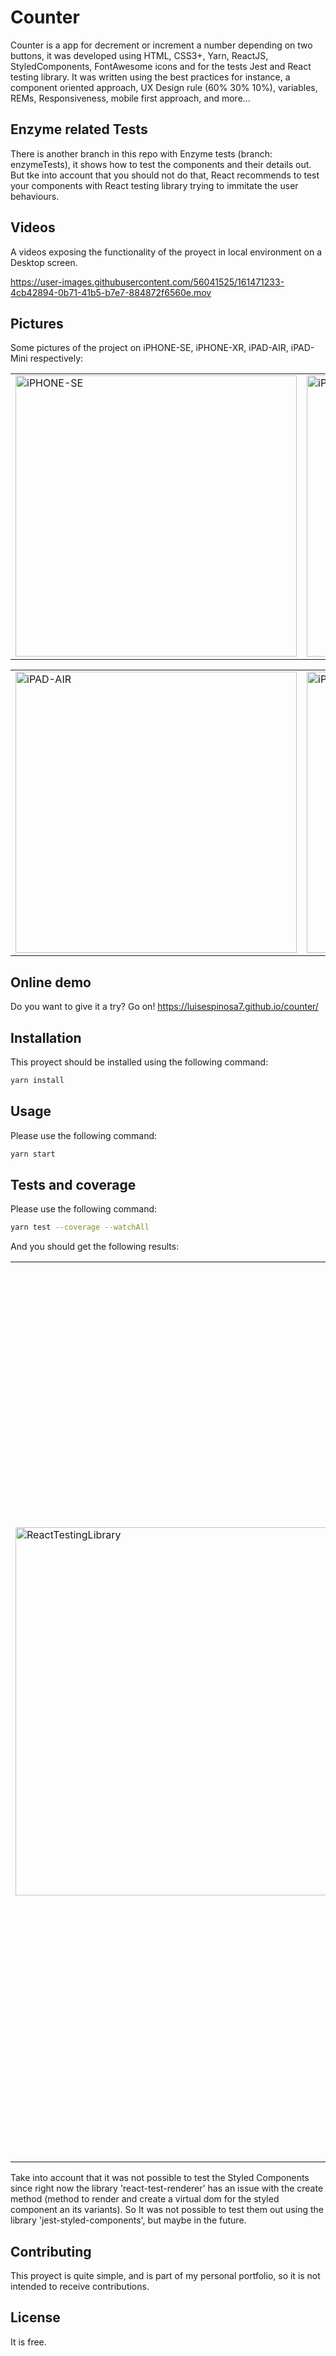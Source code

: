 # Counter

Counter is a app for decrement or increment a number depending on two buttons, it was developed using HTML, CSS3+, Yarn, ReactJS, StyledComponents, FontAwesome icons and for the tests Jest and React testing library. It was written using the best practices for instance, a component oriented approach, UX Design rule (60% 30% 10%), variables, REMs, Responsiveness, mobile first approach, and more... 

## Enzyme related Tests
There is another branch in this repo with Enzyme tests (branch: enzymeTests), it shows how to test the components and their details out. But tke into account that you should not do that, React recommends to test your components with React testing library trying to immitate the user behaviours.

## Videos
A videos exposing the functionality of the proyect in local environment on a Desktop screen.

https://user-images.githubusercontent.com/56041525/161471233-4cb42894-0b71-41b5-b7e7-884872f6560e.mov


## Pictures
Some pictures of the project on iPHONE-SE, iPHONE-XR, iPAD-AIR,  iPAD-Mini respectively:

<table style="width:100%">
  <tr>
    <td>
  		<img width="450" alt="iPHONE-SE" src="https://user-images.githubusercontent.com/56041525/161471265-ce927a36-a8e0-4b93-a034-f77631e96d43.png">
	  </td>
    <td>
  	<img width="450" alt="iPHONE-XR" src="https://user-images.githubusercontent.com/56041525/161471636-c4b5aade-772f-4bc7-aa0d-94122a0c64f7.png">
    </td>
  </tr>
</table>


<table style="width:100%">
  <tr>
    <td>
  		<img width="450" alt="iPAD-AIR" src="https://user-images.githubusercontent.com/56041525/161471672-5c5f3312-ca4d-4c2f-a1c7-d349c3c18fb3.png">
	  </td>
    <td>
  	<img width="450" alt="iPAD-MINI" src="https://user-images.githubusercontent.com/56041525/161471692-4fadca29-b200-46cb-9bc7-c13ceb8c2c14.png">
    </td>
  </tr>
</table>

## Online demo
Do you want to give it a try? Go on! 
https://luisespinosa7.github.io/counter/

## Installation

This proyect should be installed using the following command:
```bash
yarn install
```

## Usage
Please use the following command:

```bash
yarn start
```

## Tests and coverage
Please use the following command:

```bash
yarn test --coverage --watchAll
```

And you should get the following results:


<table style="width:100%">
  <tr>
    <td>
  		<img width="589" alt="ReactTestingLibrary" src="https://user-images.githubusercontent.com/56041525/161472227-51b1f9f3-ae7d-471f-ac16-4a5c434e9a79.png">
	  </td>
    <td>
  	<img width="1433" alt="RTL-Coverage" src="https://user-images.githubusercontent.com/56041525/161472242-e0b981f1-a25c-4a1d-8f37-b0a0cd7d03ee.png">
    </td>
  </tr>
</table>

Take into account that it was not possible to test the Styled Components since right now the library 'react-test-renderer' has an issue with the create method (method to render and create a virtual dom for the styled component an its variants). So It was not possible to test them out using the library 'jest-styled-components', but maybe in the future.


## Contributing
This proyect is quite simple, and is part of my personal portfolio, so it is not intended to receive contributions.


## License
It is free.
